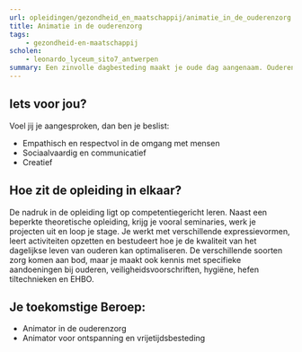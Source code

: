 ```yaml
---
url: opleidingen/gezondheid_en_maatschappij/animatie_in_de_ouderenzorg.html
title: Animatie in de ouderenzorg
tags:
    - gezondheid-en-maatschappij
scholen:
    - leonardo_lyceum_sito7_antwerpen
summary: Een zinvolle dagbesteding maakt je oude dag aangenaam. Ouderenanimatie is dan ook een belangrijke pijler van de integrale zorg. Als animator in de ouderenzorg kan je bijdragen tot een aangename woon-en leefsfeer waarin ouderen zich gewaardeerd voelen. Je organiseert en coördineert individuele en groepsgerichte activiteiten en werkt samen met het hele zorgteam.
---
```


## Iets voor jou?

Voel jij je aangesproken, dan ben je beslist:

* Empathisch en respectvol in de omgang met mensen
* Sociaalvaardig en communicatief
* Creatief

## Hoe zit de opleiding in elkaar?

De nadruk in de opleiding ligt op competentiegericht leren. Naast een beperkte theoretische opleiding, krijg je vooral seminaries, werk je projecten uit en loop je stage. Je werkt met verschillende expressievormen, leert activiteiten opzetten en bestudeert hoe je de kwaliteit van het dagelijkse leven van ouderen kan optimaliseren. De verschillende soorten zorg komen aan bod, maar je maakt ook kennis met specifieke aandoeningen bij ouderen, veiligheidsvoorschriften, hygiëne, hefen tiltechnieken en EHBO.

## Je toekomstige Beroep:

* Animator in de ouderenzorg
* Animator voor ontspanning en vrijetijdsbesteding